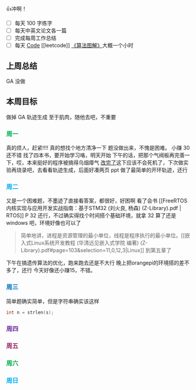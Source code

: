 👍冲啊！
- [ ] 每天 100 字练字
- [ ] 每天中英文论文各一篇
- [ ] 完成每周工作总结
- [ ] 每天 [Code](https://leetcode.cn/studyplan/top-interview-150/) [[leetcode]] [《算法图解》](https://www.bilibili.com/video/BV1PN4y1Q73P/?spm_id_from=333.788&vd_source=d3ee14ef6a5aeafdb4ae42baa01c2793)大概一个小时
## 上周总结

  GA 没做

## 本周目标

  做掉 GA 轨迹生成
  至于肌肉，随他去吧，不重要

### <font color="#00b050">周一</font>

真的烦人，赶紧!!!! 真的想找个地方清净一下
题没做出来，不愧是困难。
小赚 30 还不错
找了四本书，要开始学习咯，明天开始
下午的话，把那个气阀板再完善一下，哎，本来挺好的程序被搞得乌烟瘴气
[改完了](https://gitlab.zjutrobot.com/softrobotlab/doublearmery/itv24/-/commit/e0f28e727998af25714a265182a19a6ec5bb0738)这下应该不会死机了，下次做实验再烧录吧，去看看轨迹生成，后面好凑两页 ppt
做了最简单的开环轨迹，还行

### <font color="#00b0f0">周二</font>

  又是一个困难题，不墨迹了直接看答案，都很好，好困啊
  看了会书 [[FreeRTOS内核实现与应用开发实战指南：基于STM32 (刘火良, 杨森) (Z-Library).pdf | RTOS]] P 32 还行，不过确实得找个时间搭个基础环境，就拿 32 算了还是 windows 吧，环境好像也可以了
  > 简单地讲，进程是资源管理的最小单位，线程是程序执行的最小单位。[[嵌入式Linux系统开发教程 (华清远见嵌入式学院 编著) (Z-Library).pdf#page=103&selection=11,0,12,3|Linux]]
  到第五章了

下午在搞遗传算法的优化，跑来跑去还是不大行
晚上把orangepi的环境搭的差不多了，还行
今天好像还小赚15，不错。
### <font color="#0070c0">周三</font>

简单题确实简单，但是字符串确实该这样
  ```c
  int n = strlen(s);
```

### <font color="#7030a0">周四</font>

  

### <font color="#972969">周五</font>

  

### <font color="#00b050">周六</font>

  

### <font color="#00b0f0">周日</font>

